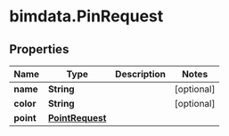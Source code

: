 # bimdata.PinRequest

## Properties

Name | Type | Description | Notes
------------ | ------------- | ------------- | -------------
**name** | **String** |  | [optional] 
**color** | **String** |  | [optional] 
**point** | [**PointRequest**](PointRequest.md) |  | 


